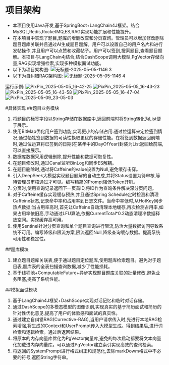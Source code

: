 # 项目架构
* 本项目使用Java开发,基于SpringBoot+LangChain4J框架。结合MySQL,Redis,RocketMQ,ES,RAG实现功能扩展和性能提升。
* 在本项目中实现了题目,题库的增删改查和分页查询。管理员可以增加修改删除题目题库关联并且通过AI生成题目题解。用户可以设置自己的用户名片和进行发帖操作,并且用户可以点赞和收藏帖子。用户可以签到,搜索题目,查看题目题解。本项目与LangChain4j结合,结合DashScope调用大模型,PgVector存储向量,RAG实现增强检索,实现多种模拟面试功能。
* 以下为项目架构图:
![无标题-2025-05-05-1146 3](https://github.com/user-attachments/assets/54449271-5443-437c-9a4e-ee60ed01508b)
* 以下为自纠错RAG架构图:
![无标题-2025-05-05-1146 4](https://github.com/user-attachments/assets/7f9b5cbb-0e83-40e2-a0d1-a809db2fd7ba)


运行示例:
![PixPin_2025-05-05_16-42-25](https://github.com/user-attachments/assets/259af430-130d-4485-b6d3-33239ef8c890)
![PixPin_2025-05-05_16-43-23](https://github.com/user-attachments/assets/1234c37c-c4f0-4e15-8ed8-126c65fd2684)
![PixPin_2025-05-05_16-43-58](https://github.com/user-attachments/assets/295ee031-2a9d-49bc-bd57-b96e21907da1)
![PixPin_2025-05-05_16-47-04](https://github.com/user-attachments/assets/89cd3e63-7abf-4073-9c08-b310b5bef507)
![PixPin_2025-05-09_23-05-03](https://github.com/user-attachments/assets/b5c11da7-c06b-4da9-8d24-7f0af411c81d)

#具体实现
##题目业务模块
1. 将题目的标签字段以String存储在数据库中,返回前端时将String转化为List<String>便于展示。
2. 使用BitMap优化用户签到功能,实现更小的存储占用.通过位运算来定位签到情况,通过牺牲签到数据的可读性换取更优的存储性能。在将签到数据返回前端时,通过位运算将已签到的日期(在某年中的DayOfYear)封装为List返回给前端,可以直接展示。
3. 数据库数据采用逻辑删除,提升性能和数据可恢复性。
4. 在题目修改时,通过Canal监听BinLog和同步ES解耦。
5. 在题目删除时,通过将Caffeine的value设置为Null,避免缓存击穿。
6. 引入DeepSeek大模型实现题目题解的自动生成,并将Status设置为待审核,等待管理员审核通过才可见。编写精简的Prompt降低Token开销。
7. 分页时,使用查询记录返回下一页首ID,将ID作为查询条件解决深分页问题。
8. 对于Caffeine缓存实现缓存预热,并且通过Spring Schedule定时检测和清理Caffeine状态,记录命中率和占用率到日志文件。当命中率低时,从HotKey同步热点数据;当占用率高时,首先让Caffeine自动清理本地缓存,再次检测占用率,如果占用率依旧高,手动通过LFU算法,依据CurrentTotal*0.2动态清理冷数据释放空间。实现缓存高可用。
9. 使用Sentinel针对分页查询和单个题目查询进行限流,防治大量数据访问导致系统不可用。编写降级和限流方案,限流返回Null,降级查询缓存数据。提高系统可用性和稳定性。

##题库模块
1. 建立题目题库关联表,便于通过题目定位题库,使用题库检索题目。避免对于题目表,题库表的全表扫描查询数据,减少了性能损耗。
2. 基于线程池+ComputableFuture+异步实现题目题库关联的批量修改,避免业务阻塞,提高了系统性能。

##模拟面试模块
1. 基于LangChain4J框架+DashScope实现对话记忆和临时对话存储。
2. 通过DashScope的多模态模型的图像识别,实现真实的基于简历面试和简历的针对性优化意见,提高了用户的体验感和面试的真实性。
3. 通过建立自纠错RAG(Currective-RAG),当用户请求传入时,先进行本地RAG检索增强,将生成的Context和UserPrompt传入大模型生成。得到结果后,进行词检索和逻辑检索。通过后返回结果。
4. 将原本的内存向量库优化为PgVector向量库,避免的每次启动都要将文本向量化加载进内存向量库。可以通过PgVector建立索引实现高效的查询检索。
5. 将返回的SystemPrompt进行格式纠正和规范化,去除markDowm格式中不必要的符号,返回String字符串。






